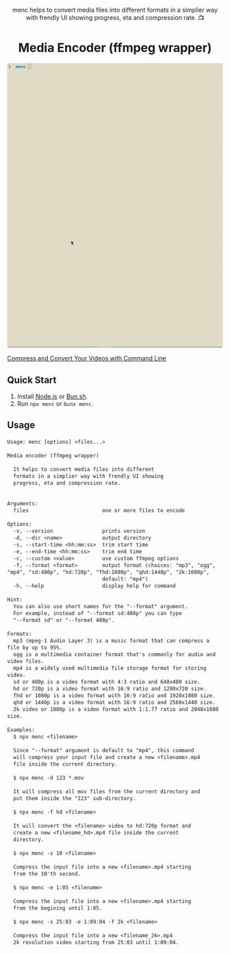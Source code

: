 <p align="center">
menc helps to convert media files into different formats in a simplier way with frendly UI showing progress, eta and compression rate. 📺
</p>

<h1 align="center">
Media Encoder (ffmpeg wrapper)
</h1>

<img src="./screen.gif" width="600"></img>

[Compress and Convert Your Videos with Command Line](https://dev.to/vladimirvovk/compress-and-convert-your-videos-with-command-line-38a1)

## Quick Start

1. Install [Node.js](https://nodejs.org/en/download/package-manager) or [Bun.sh](https://bun.sh/docs/installation).
2. Run `npx menc` or `bunx menc`.

## Usage

```
Usage: menc [options] <files...>

Media encoder (ffmpeg wrapper)

  It helps to convert media files into different
  formats in a simplier way with frendly UI showing
  progress, eta and compression rate.


Arguments:
  files                        one or more files to encode

Options:
  -v, --version                prints version
  -d, --dir <name>             output directory
  -s, --start-time <hh:mm:ss>  trim start time
  -e, --end-time <hh:mm:ss>    trim end time
  -c, --custom <value>         use custom ffmpeg options
  -f, --format <format>        output format (choices: "mp3", "ogg", "mp4", "sd:480p", "hd:720p", "fhd:1080p", "qhd:1440p", "2k:1080p",
                               default: "mp4")
  -h, --help                   display help for command

Hint:
  You can also use short names for the "--format" argument.
  For example, instead of "--format sd:480p" you can type
  "--format sd" or "--format 480p".

Formats:
  mp3 (mpeg-1 Audio Layer 3) is a music format that can compress a file by up to 95%.
  ogg is a multimedia container format that's commonly for audio and video files.
  mp4 is a widely used multimedia file storage format for storing video.
  sd or 480p is a video format with 4:3 ratio and 640x480 size.
  hd or 720p is a video format with 16:9 ratio and 1280x720 size.
  fhd or 1080p is a video format with 16:9 ratio and 1920x1080 size.
  qhd or 1440p is a video format with 16:9 ratio and 2560x1440 size.
  2k video or 1080p is a video format with 1:1.77 ratio and 2048x1080 size.

Examples:
  $ npx menc <filename>

  Since "--format" argument is default to "mp4", this command
  will compress your input file and create a new <filename>.mp4
  file inside the current directory.

  $ npx menc -d 123 *.mov

  It will compress all mov files from the current directory and
  put them inside the "123" sub-directory.

  $ npx menc -f hd <filename>

  It will convert the <filename> video to hd:720p format and
  create a new <filename_hd>.mp4 file inside the current
  directory.

  $ npx menc -s 10 <filename>

  Compress the input file into a new <filename>.mp4 starting
  from the 10'th second.

  $ npx menc -e 1:05 <filename>

  Compress the input file into a new <filename>.mp4 starting
  from the begining until 1:05.

  $ npx menc -s 25:03 -e 1:09:04 -f 2k <filename>

  Compress the input file into a new <filename_2k>.mp4
  2k resolution video starting from 25:03 until 1:09:04.
  ```
